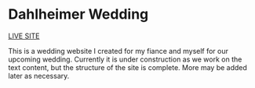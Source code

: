 <h1>Dahlheimer Wedding</h1>

<a href="https://thedahlheimers.com/">LIVE SITE</a>

This is a wedding website I created for my fiance and myself for our upcoming wedding.
Currently it is under construction as we work on the text content,
but the structure of the site is complete. More may be added later as necessary.